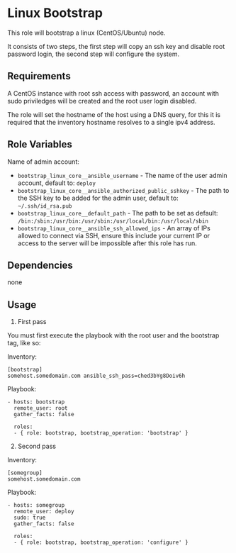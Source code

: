 Linux Bootstrap
================

This role will bootstrap a linux (CentOS/Ubuntu) node.

It consists of two steps, the first step will copy an ssh key and disable root password login, the second step will configure the system.

Requirements
------------

A CentOS instance with root ssh access with password, an account with sudo priviledges will be created and the root user login disabled.

The role will set the hostname of the host using a DNS query, for this it is required that the inventory hostname resolves to a single ipv4 address.

Role Variables
--------------

Name of admin account:

- `bootstrap_linux_core__ansible_username` - The name of the user admin account, default to: `deploy`
- `bootstrap_linux_core__ansible_authorized_public_sshkey` - The path to the SSH key to be added for the admin user, default to: `~/.ssh/id_rsa.pub`
- `bootstrap_linux_core__default_path` - The path to be set as default: `/bin:/sbin:/usr/bin:/usr/sbin:/usr/local/bin:/usr/local/sbin`
- `bootstrap_linux_core__ansible_ssh_allowed_ips` - An array of IPs allowed to connect via SSH, ensure this include your current IP or access to the server will be impossible after this role has run.


Dependencies
------------

none

Usage
-----

1) First pass


You must first execute the playbook with the root user and the bootstrap tag, like so:

Inventory:

    [bootstrap]
    somehost.somedomain.com ansible_ssh_pass=ched3bYg8Doiv6h


Playbook:

    - hosts: bootstrap
      remote_user: root
      gather_facts: false

      roles:
      - { role: bootstrap, bootstrap_operation: 'bootstrap' }


2) Second pass


Inventory:

    [somegroup]
    somehost.somedomain.com


Playbook:

    - hosts: somegroup
      remote_user: deploy
      sudo: true
      gather_facts: false

      roles:
      - { role: bootstrap, bootstrap_operation: 'configure' }

